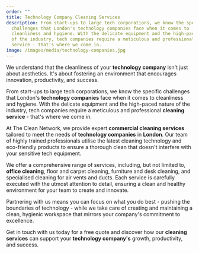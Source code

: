 ```yaml
---
order: ""
title: Technology Company Cleaning Services
description: From start-ups to large tech corporations, we know the specific
  challenges that London's technology companies face when it comes to
  cleanliness and hygiene. With the delicate equipment and the high-paced nature
  of the industry, tech companies require a meticulous and professional cleaning
  service - that's where we come in.
image: /images/media/technology-companies.jpg
---
```

We understand that the cleanliness of your <strong>technology company</strong> isn't just about aesthetics. It's about fostering an environment that encourages innovation, productivity, and success.

From start-ups to large tech corporations, we know the specific challenges that London's <strong>technology companies</strong> face when it comes to cleanliness and hygiene. With the delicate equipment and the high-paced nature of the industry, tech companies require a meticulous and professional <strong>cleaning service</strong> - that's where we come in.

At The Clean Network, we provide expert <strong>commercial cleaning services</strong> tailored to meet the needs of <strong>technology companies</strong> in <strong>London</strong>. Our team of highly trained professionals utilise the latest cleaning technology and eco-friendly products to ensure a thorough clean that doesn't interfere with your sensitive tech equipment.

We offer a comprehensive range of services, including, but not limited to, <strong>office cleaning</strong>, floor and carpet cleaning, furniture and desk cleaning, and specialised cleaning for air vents and ducts. Each service is carefully executed with the utmost attention to detail, ensuring a clean and healthy environment for your team to create and innovate.

Partnering with us means you can focus on what you do best - pushing the boundaries of technology - while we take care of creating and maintaining a clean, hygienic workspace that mirrors your company's commitment to excellence.

Get in touch with us today for a free quote and discover how our <strong>cleaning services</strong> can support your <strong>technology company's</strong> growth, productivity, and success.